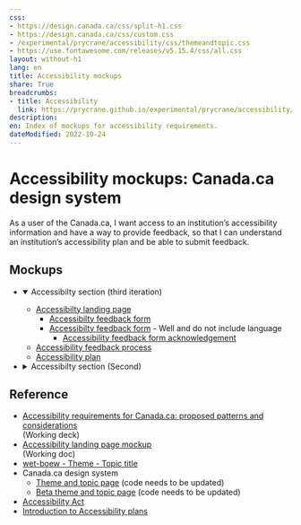 ```yaml
---
css:
- https://design.canada.ca/css/split-h1.css
- https://design.canada.ca/css/custom.css
- /experimental/prycrane/accessibility/css/themeandtopic.css
- https://use.fontawesome.com/releases/v5.15.4/css/all.css
layout: without-h1
lang: en
title: Accessibility mockups
share: True
breadcrumbs:
- title: Accessibility
  link: https://prycrane.github.io/experimental/prycrane/accessibility/
description: 
en: Index of mockups for accessibility requirements. 
dateModified: 2022-10-24
---
```

<div class="container">
  <div class="row">
    <div class="col-md-6">
      <h1 property="name" id="wb-cont" dir="ltr"><span class="stacked"><span>Accessibility mockups</span>: <span>Canada.ca design system</span></span></h1>
      <p>As a user of the Canada.ca, I want access to an institution’s accessibility information and have a way to provide feedback, so that I can understand an institution’s accessibility plan and be able to submit feedback.</p>
    </div>
    <div class="col-md-6 mrgn-tp-sm hidden-sm hidden-xs provisional gc-topic-bg">
      <div data-bgimg="/experimental/prycrane/accessibility/images/univ-access-02.png"></div>
    </div>
  </div>
</div>
<h2>Mockups</h2>

<ul class="list-unstyled">
	<li>
		<details open="open">
			<summary>Accessibilty section (third iteration)</summary>
 <ul>
      <li class="mrgn-tp-lg"><a href="afeedback-03-01-en.html">Accessibilty landing page</a>
        <ul>
          <li><a href="afeedback-03-03-en.html">Accessibilty feedback form</a></li>
          <li><a href="afeedback-03-03b-en.html">Accessibilty feedback form</a> - Well and do not include language
            <ul>
              <li><a href="afeedback-03-04-en.html">Accessibility feedback form acknowledgement</a></li>
            </ul>
          </li>
        </ul>
      </li>
      <li><a href="afeedback-03-02-en.html">Accessibility feedback process</a></li>
      <li><a href="afeedback-03-05-en.html">Accessibility plan</a></li>  
			</ul>
		</details>
	</li>
	<li>
		<details>
			<summary>Accessibilty section (Second)</summary>
 <ul>
 
      <li class="mrgn-tp-lg"><a href="afeedback-02-01-en.html">Accessibilty landing page</a>
        <ul>
          <li><a href="afeedback-02-02-en.html">Accessibilty feedback form</a> - alert before input</li>
          <li><a href="afeedback-02-02b-en.html">Accessibilty feedback form</a> - alert after input
            <ul>
              <li><a href="afeedback-02-05-en.html">Accessibility feedback form acknowledgement</a></li>
            </ul>
          </li>
        </ul>
      </li>
      <li><a href="afeedback-02-03-en.html">Ways to provide feedback</a></li>
      <li><a href="afeedback-02-04-en.html">Accessibility feedback process</a></li>
      </ul>
		</details>
	</li>
	<li>
		<details>
			<summary>Example 2</summary>
 <ul>
      <li class="mrgn-tp-lg"><a href="afeedback-03-01-en.html">Accessibilty landing page</a> (Second iteration)
        <ul>
          <li><a href="afeedback-03-03-en.html">Accessibilty feedback form</a></li>
          <li><a href="afeedback-03-03b-en.html">Accessibilty feedback form</a> - Well and do not include language
            <ul>
              <li><a href="afeedback-03-04-en.html">Accessibility feedback form acknowledgement</a></li>
            </ul>
          </li>
        </ul>
      </li>
      <li><a href="afeedback-03-02-en.html">Accessibility feedback process</a></li>
      <li><a href="afeedback-03-05-en.html">Accessibility plan</a></li>     
      <li class="mrgn-tp-lg"><a href="afeedback-02-01-en.html">Accessibilty landing page</a> (Second iteration)
        <ul>
          <li><a href="afeedback-02-02-en.html">Accessibilty feedback form</a> - alert before input</li>
          <li><a href="afeedback-02-02b-en.html">Accessibilty feedback form</a> - alert after input
            <ul>
              <li><a href="afeedback-02-05-en.html">Accessibility feedback form acknowledgement</a></li>
            </ul>
          </li>
        </ul>
      </li>
      <li><a href="afeedback-02-03-en.html">Ways to provide feedback</a></li>
      <li><a href="afeedback-02-04-en.html">Accessibility feedback process</a></li>
      <li class="mrgn-tp-lg"><a href="afeedback-01-en.html">Accessibilty landing page</a> (First iteration)
        <ul>
          <li><a href="afeedback-03-en.html">Accessibility feedback</a></li>
          <li><a href="afeedback-02-en.html">Accessibility feedback process</a>
            <ul>
              <li><a href="afeedback-04-en.html">Accessibility feedback form privacy statement</a></li>
              <li><a href="afeedback-05-en.html">Accessibility feedback form</a> (pop data)</li>
              <li><a href="afeedback-07-en.html">Accessibility feedback form</a> (all exposed) <span class="far fa-thumbs-down"></span> No good</li>
            </ul>
          </li>
        </ul>
      </li>
    </ul>
  </li>
  <li class="mrgn-tp-lg"><strong>Accessibilty landing page</strong> (Monday: <a href="https://scma-dto.monday.com/boards/2632043469/pulses/3416932460" class="">Accessibility landing page mockup</a>)
    <ul>
      <li><a href="accessibility-09-en.html">List style (with accessibility process doormat)</a></li>
      <li><a href="accessibility-01-en.html">List style</a></li>
      <li><a href="accessibility-05-en.html">Paragraph style</a></li>
      <li><a href="accessibility-02-en.html">Without statements doormat</a></li>
      <li><a href="accessibility-04-en.html">With an image - white background</a></li>
      <li><a href="accessibility-06-en.html">With an image - black background</a></li>
    </ul>
  </li>
</ul>
		</details>
	</li>
</ul>
<h2>Reference</h2>
<ul>
  <li><a href="https://docs.google.com/presentation/d/1A9s7r4TpSSOg0Ik65l2nf6RQeTO-6A75aLoK6llINRY/edit#slide=id.g168222990b5_0_0">Accessibility requirements for Canada.ca: proposed patterns and considerations</a><br>
    (Working deck)</li>
  <li><a href="https://docs.google.com/document/d/1ezTHWBwvIxQY9qtvSrfjw0FiPXWLJNA0IkQJuTO9M5I/edit#heading=h.oos2vfohf0tr">Accessibility landing page mockup</a><br>
    (Working doc)</li>
  <li><a href="https://wet-boew.github.io/GCWeb/templates/theme-topic/theme-topic-en.html">wet-boew - Theme - Topic title</a></li>
  <li>Canada.ca design system
    <ul>
      <li><a href="https://design.canada.ca/mandatory-templates/theme-topic.html">Theme and topic page</a> (code needs to be updated)</li>
      <li><a href="https://design.canada.ca/coded-layout/theme_topic_guidance.html">Beta theme and topic page</a> (code needs to be updated)</li>
    </ul>
  </li>
  <li><a href="https://laws.justice.gc.ca/eng/acts/A-0.6/page-2.html#docCont">Accessibility Act</a></li>
  <li><a href="https://www.canada.ca/en/employment-social-development/programs/accessible-canada-regulations-guidance/accessibility-plans/section1.html">Introduction to Accessibility plans</a></li>
</ul>

